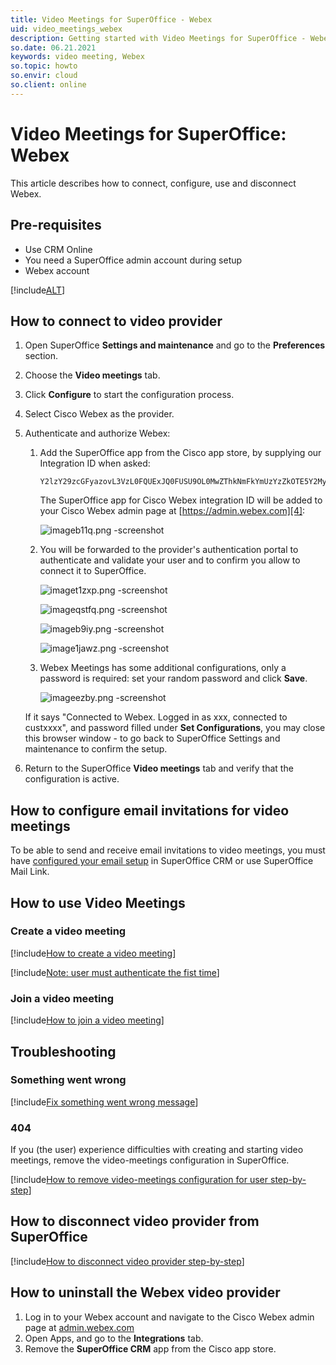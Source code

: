 ```yaml
---
title: Video Meetings for SuperOffice - Webex
uid: video_meetings_webex
description: Getting started with Video Meetings for SuperOffice - Webex
so.date: 06.21.2021
keywords: video meeting, Webex
so.topic: howto
so.envir: cloud
so.client: online
---
```

# Video Meetings for SuperOffice: Webex

This article describes how to connect, configure, use and disconnect Webex.

## Pre-requisites

* Use CRM Online
* You need a SuperOffice admin account during setup
* Webex account

[!include[ALT](../includes/req-email-config.md)]

## How to connect to video provider

1. Open SuperOffice **Settings and maintenance** and go to the **Preferences** section.
2. Choose the **Video meetings** tab.
3. Click **Configure** to start the configuration process.
4. Select Cisco Webex as the provider.
5. Authenticate and authorize Webex:
    1. Add the SuperOffice app from the Cisco app store, by supplying our Integration ID when asked:

        ```text
        Y2lzY29zcGFyazovL3VzL0FQUExJQ0FUSU9OL0MwZThkNmFkYmUzYzZkOTE5Y2MyYzMzNjExYTMzMGQ2NzAzNWQwODYxMTliY2I4ZjhkMGQzZWNkODQ4NDQ2OGVh
        ```

        The SuperOffice app for Cisco Webex integration ID will be added to your Cisco Webex admin page at [https://admin.webex.com][4]:

        ![imageb11q.png -screenshot][img1]

    2. You will be forwarded to the provider's authentication portal to authenticate and validate your user and to confirm you allow to connect it to SuperOffice.

        ![imaget1zxp.png -screenshot][img2]

        ![imageqstfq.png -screenshot][img3]

        ![imageb9iy.png -screenshot][img4]

        ![image1jawz.png -screenshot][img5]

    3. Webex Meetings has some additional configurations, only a password is required: set your random password and click **Save**.

        ![imageezby.png -screenshot][img6]

    If it says "Connected to Webex. Logged in as xxx, connected to custxxxx", and password filled under **Set Configurations**, you may close this browser window - to go back to SuperOffice Settings and maintenance to confirm the setup.
6. Return to the SuperOffice **Video meetings** tab and verify that the configuration is active.

## How to configure email invitations for video meetings

To be able to send and receive email invitations to video meetings, you must have [configured your email setup][8] in SuperOffice CRM  or use SuperOffice Mail Link.

## How to use Video Meetings

### Create a video meeting

[!include[How to create a video meeting](../includes/create-steps.md)]

[!include[Note: user must authenticate the fist time](../includes/note-firsttime-auth-user.md)]

### Join a video meeting

[!include[How to join a video meeting](../includes/join-options.md)]

## Troubleshooting

### Something went wrong

[!include[Fix something went wrong message](../includes/something-went-wrong.md)]

### 404

If you (the user) experience difficulties with creating and starting video meetings, remove the video-meetings configuration in SuperOffice.

[!include[How to remove video-meetings configuration for user step-by-step](../includes/re-auth-steps.md)]

## How to disconnect video provider from SuperOffice

[!include[How to disconnect video provider step-by-step](../includes/disconnect-provider-steps.md)]

## How to uninstall the Webex video provider

1. Log in to your Webex account and navigate to the Cisco Webex admin page at [admin.webex.com][4]
2. Open Apps, and go to the **Integrations** tab.
3. Remove the **SuperOffice CRM** app from the Cisco app store.

<!-- Referenced links -->
[1]: https://meetings.superoffice.com/meet/DisconnectUser
[4]: https://admin.webex.com
[8]: ../howto/configure-email-invitations.md

<!-- Referenced images -->
[img1]: media/imageb11q.png
[img2]: media/imaget1zxp.png
[img3]: media/imageqstfq.png
[img4]: media/imageb9iy.png
[img5]: media/image1jawz.png
[img6]: media/imageezby.png
